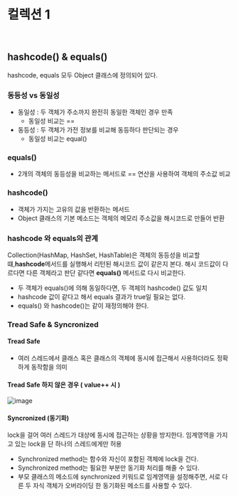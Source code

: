 # 컬렉션 1

<br>

## hashcode() & equals()
hashcode, equals 모두 Object 클래스에 정의되어 있다.

### 동등성 vs 동일성
- 동일성 : 두 객체가 주소까지 완전히 동일한 객체인 경우 만족
    - 동일성 비교는 ==
- 동등성 : 두 객체가 가전 정보를 비교해 동등하다 판단되는 경우
    - 동일성 비교는 equal()
### equals()
- 2개의 객체의 동등성을 비교하는 메서드로 == 연산을 사용하여 객체의 주소값 비교


### hashcode()
- 객체가 가지는 고유의 값을 반환하는 메서드
- Object 클래스의 기본 메소드는 객체의 메모리 주소값을 해시코드로 만들어 반환


### hashcode 와 equals의 관계

Collection(HashMap, HashSet, HashTable)은 객체의 동등성을 비교할 떄,**hashcode**메서드를 실행해서 리턴된 해시코드 값이 같은지 본다. 해시 코드값이 다르다면 다른 객체라고 판단 같다면 **equals()** 메서드로 다시 비교한다.

- 두 객체가 equals()에 의해 동일하다면, 두 객체의 hashcode() 값도 일치
- hashcode 값이 같다고 해서 equals 결과가 true일 필요는 없다.
- equals() 와 hashcode()는 같이 재정의해야 한다.

### Tread Safe & Syncronized

#### Tread Safe
- 여러 스레드에서 클래스 혹은 클래스의 객체에 동시에 접근해서 사용하더라도 정확하게 동작함을 의미


#### Tread Safe 하지 않은 경우 ( value++ 시 )
![image](https://user-images.githubusercontent.com/92436863/224007218-25a1522f-af51-476d-b1b8-11fb54af80d6.png)

#### Syncronized (동기화)
lock을 걸어 여러 스레드가 대상에 동시에 접근하는 상황을 방지한다. 임계영역을 가지고 있는 lock을 단 하나의 스레드에게만 허용
- Synchronized method는 함수와 자신이 포함된 객체에 lock을 건다.
- Synchronized method는 필요한 부분만 동기화 처리를 해줄 수 있다.
- 부모 클래스의 메소드에 synchronized 키워드로 임계영역을 설정해주면, 서로 다른 두 자식 객체가 오버라이딩 한 동기화된 메소드를 사용할 수 있다.